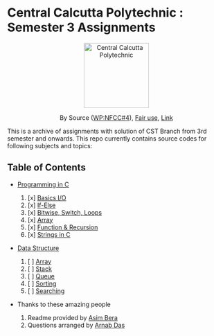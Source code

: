 # Central Calcutta Polytechnic : Semester 3 Assignments

<p align="center">
<a href="https://en.wikipedia.org/wiki/Central_Calcutta_Polytechnic">
<img src="https://upload.wikimedia.org/wikipedia/en/c/c1/Central_Calcutta_Polytechnic.png" alt="Central Calcutta Polytechnic" width="150" height="150">
</a>
</p>
<p align="center">
By <span title="must have been published or publicly displayed outside Wikipedia">Source</span> (<a href="//en.wikipedia.org/wiki/Wikipedia:Non-free_content_criteria#4" title="Wikipedia:Non-free content criteria">WP:NFCC#4</a>), <a href="//en.wikipedia.org/wiki/File:Central_Calcutta_Polytechnic.png" title="Fair use of copyrighted material in the context of Central Calcutta Polytechnic">Fair use</a>, <a href="https://en.wikipedia.org/w/index.php?curid=44025058">Link</a>
</p>

This is a archive of assignments with solution of CST Branch from 3rd semester and onwards.
This repo currently contains source codes for following subjects and topics:

## Table of Contents

- [Programming in C](programming_in_c)
  1. [x] [Basics I/O](programming_in_c/assignment_1)
  2. [x] [If-Else](programming_in_c/assignment_2)
  3. [x] [Bitwise, Switch, Loops](programming_in_c/assignment_3)
  4. [x] [Array](programming_in_c/assignment_4)
  5. [x] [Function & Recursion](programming_in_c/assignment_5)
  6. [x] [Strings in C](programming_in_c/assignment_6)
- [Data Structure](data_structure)

  1. [ ] [Array](data_structure/array)
  2. [ ] [Stack](data_structure/stack)
  3. [ ] [Queue](data_structure/queue)
  4. [ ] [Sorting](data_structure/sorting)
  5. [ ] [Searching](data_structure/searching)

- Thanks to these amazing people
  1. Readme provided by [Asim Bera](https://github.com/asimbera/)
  2. Questions arranged by [Arnab Das](https://github.com/Arnab-lit)
